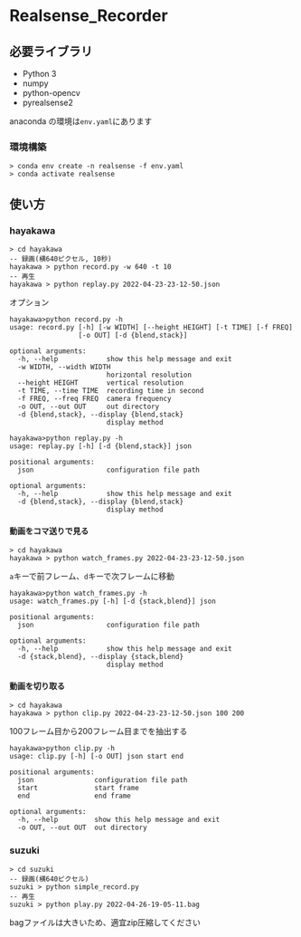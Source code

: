 # Realsense_Recorder

## 必要ライブラリ

- Python 3
- numpy
- python-opencv
- pyrealsense2

anaconda の環境は`env.yaml`にあります

### 環境構築

```
> conda env create -n realsense -f env.yaml
> conda activate realsense
```

## 使い方

### hayakawa

```
> cd hayakawa
-- 録画(横640ピクセル, 10秒)
hayakawa > python record.py -w 640 -t 10
-- 再生
hayakawa > python replay.py 2022-04-23-23-12-50.json
```

オプション

```
hayakawa>python record.py -h
usage: record.py [-h] [-w WIDTH] [--height HEIGHT] [-t TIME] [-f FREQ]
                 [-o OUT] [-d {blend,stack}]

optional arguments:
  -h, --help            show this help message and exit
  -w WIDTH, --width WIDTH
                        horizontal resolution
  --height HEIGHT       vertical resolution
  -t TIME, --time TIME  recording time in second
  -f FREQ, --freq FREQ  camera frequency
  -o OUT, --out OUT     out directory
  -d {blend,stack}, --display {blend,stack}
                        display method
```

```
hayakawa>python replay.py -h
usage: replay.py [-h] [-d {blend,stack}] json

positional arguments:
  json                  configuration file path

optional arguments:
  -h, --help            show this help message and exit
  -d {blend,stack}, --display {blend,stack}
                        display method
```

#### 動画をコマ送りで見る

```
> cd hayakawa
hayakawa > python watch_frames.py 2022-04-23-23-12-50.json
```

`a`キーで前フレーム、`d`キーで次フレームに移動

```
hayakawa>python watch_frames.py -h
usage: watch_frames.py [-h] [-d {stack,blend}] json

positional arguments:
  json                  configuration file path

optional arguments:
  -h, --help            show this help message and exit
  -d {stack,blend}, --display {stack,blend}
                        display method
```

#### 動画を切り取る

```
> cd hayakawa
hayakawa > python clip.py 2022-04-23-23-12-50.json 100 200
```

100フレーム目から200フレーム目までを抽出する

```
hayakawa>python clip.py -h
usage: clip.py [-h] [-o OUT] json start end

positional arguments:
  json               configuration file path
  start              start frame
  end                end frame

optional arguments:
  -h, --help         show this help message and exit
  -o OUT, --out OUT  out directory
```

### suzuki

```
> cd suzuki
-- 録画(横640ピクセル)
suzuki > python simple_record.py
-- 再生
suzuki > python play.py 2022-04-26-19-05-11.bag
```
bagファイルは大きいため、適宜zip圧縮してください
